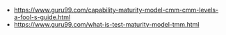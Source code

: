- https://www.guru99.com/capability-maturity-model-cmm-cmm-levels-a-fool-s-guide.html
- https://www.guru99.com/what-is-test-maturity-model-tmm.html

